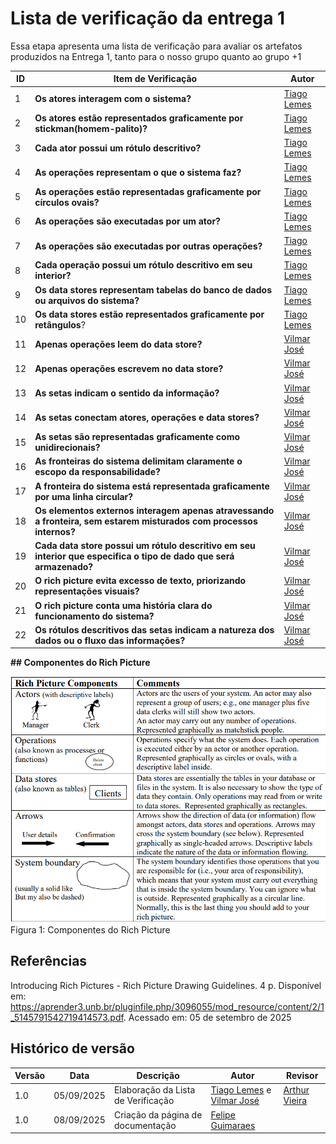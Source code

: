 # Lista de verificação da entrega 1
Essa etapa apresenta uma lista de verificação para avaliar os artefatos produzidos na Entrega 1, tanto para o nosso grupo quanto ao grupo +1 


| ID | Item de Verificação | Autor | 
| ---- | ----- | ----- |  
| 1 | **Os atores interagem com o sistema?** | [Tiago Lemes](https://github.com/TiagoTeixeira-2005) |  
| 2 | **Os atores estão representados graficamente por stickman(homem-palito)?** | [Tiago Lemes](https://github.com/TiagoTeixeira-2005) |
| 3 | **Cada ator possui um rótulo descritivo?** | [Tiago Lemes](https://github.com/TiagoTeixeira-2005) |
| 4 | **As operações representam o que o sistema faz?** | [Tiago Lemes](https://github.com/TiagoTeixeira-2005) |
| 5 | **As operações estão representadas graficamente por círculos ovais?** | [Tiago Lemes](https://github.com/TiagoTeixeira-2005) |
| 6 | **As operações são executadas por um ator?** | [Tiago Lemes](https://github.com/TiagoTeixeira-2005) |
| 7 | **As operações são executadas por outras operações?** | [Tiago Lemes](https://github.com/TiagoTeixeira-2005) |
| 8 | **Cada operação possui um rótulo descritivo em seu interior?** | [Tiago Lemes](https://github.com/TiagoTeixeira-2005) |
| 9 | **Os data stores representam tabelas do banco de dados ou arquivos do sistema?** | [Tiago Lemes](https://github.com/TiagoTeixeira-2005) |
| 10 | **Os data stores estão representados graficamente por retângulos**? | [Tiago Lemes](https://github.com/TiagoTeixeira-2005) |
| 11 | **Apenas operações leem do data store?** | [Vilmar José](https://github.com/VilmarFagundes) |
| 12 | **Apenas operações escrevem no data store?** | [Vilmar José](https://github.com/VilmarFagundes) |
| 13 | **As setas indicam o sentido da informação?** | [Vilmar José](https://github.com/VilmarFagundes) |
| 14 | **As setas conectam atores, operações e data stores?** | [Vilmar José](https://github.com/VilmarFagundes) |
| 15 | **As setas são representadas graficamente como unidirecionais?** | [Vilmar José](https://github.com/VilmarFagundes) |
| 16 | **As fronteiras do sistema delimitam claramente o escopo da responsabilidade?**| [Vilmar José](https://github.com/VilmarFagundes) |
| 17 | **A fronteira do sistema está representada graficamente por uma linha circular?** | [Vilmar José](https://github.com/VilmarFagundes) |
| 18 | **Os elementos externos interagem apenas atravessando a fronteira, sem estarem misturados com processos internos?** | [Vilmar José](https://github.com/VilmarFagundes) |
| 19 | **Cada data store possui um rótulo descritivo em seu interior que especifica o tipo de dado que será armazenado?** | [Vilmar José](https://github.com/VilmarFagundes) |
| 20 | **O rich picture evita excesso de texto, priorizando representações visuais?** | [Vilmar José](https://github.com/VilmarFagundes) |
| 21 | **O rich picture conta uma história clara do funcionamento do sistema?** | [Vilmar José](https://github.com/VilmarFagundes) |
| 22 | **Os rótulos descritivos das setas indicam a natureza dos dados ou o fluxo das informações?** | [Vilmar José](https://github.com/VilmarFagundes) |

**## Componentes do Rich Picture**

![Figura 1: Componentes do Rich Picture](../imagens/ReferenciaRichPicture.png)
Figura 1: Componentes do Rich Picture
## Referências

Introducing Rich Pictures - Rich Picture Drawing Guidelines. 4 p. Disponível em: https://aprender3.unb.br/pluginfile.php/3096055/mod_resource/content/2/1_5145791542719414573.pdf. Acessado em: 05 de setembro de 2025

## Histórico de versão

| Versão | Data | Descrição | Autor | Revisor |
| ---- | ----- | ----- | ---- | ----- | 
| 1.0 | 05/09/2025 | Elaboração da Lista de Verificação | [Tiago Lemes](https://github.com/TiagoTeixeira-2005) e [Vilmar José](https://github.com/VilmarFagundes) | [Arthur Vieira](https://github.com/arthurhvieira1) |
| 1.0 | 08/09/2025 | Criação da página de documentação | [Felipe Guimaraes](https://github.com/felipegf1) |  |